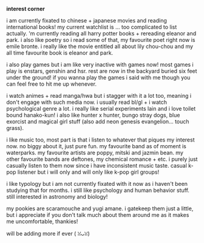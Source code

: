 **interest corner**

i am currently fixated to chinese + japanese movies and reading international books! my current watchlist is ... too complicated to list actually. 'm currently reading all harry potter books + rereading eleanor and park. i also like poetry so i read some of that, my favourite poet right now is emile bronte. i really like the movie entitled all about lily chou-chou and my all time favourite book is eleanor and park.

i also play games but i am like very inactive with games now! most games i play is enstars, genshin and hsr. rest are now in the backyard buried six feet under the ground! if you wanna play the games i said with me though you can feel free to hit me up whenever.

i watch animes + read manga/hwa but i stagger with it a lot too, meaning i don't engage with such media now. i usually read bl/gl + i watch psychological genre a lot. i really like serial experiments lain and i love toilet bound hanako-kun! i also like hunter x hunter, bungo stray dogs, blue exorcist and magical girl stuff (also add neon genesis evangelion... touch grass).

i like music too, most part is that i listen to whatever that piques my interest now. no biggy about it, just pure fun. my favourite band as of moment is waterparks. my favourite artists are poppy, mitski and jazmin bean. my other favourite bands are deftones, my chemical romance + etc. i purely just casually listen to them now since i have inconsistent music taste. casual k-pop listener but i will only and will only like k-pop girl groups!

i like typology but i am not currently fixated with it now as i haven't been studying that for months. i still like psychology and human behavior stuff. still interested in astronomy and biology!

my pookies are scaramouche and yugi amane. i gatekeep them just a little, but i appreciate if you don't talk much about them around me as it makes me uncomfortable, thankies!

will be adding more if ever (⁠ ⁠ꈍ⁠ᴗ⁠ꈍ⁠)